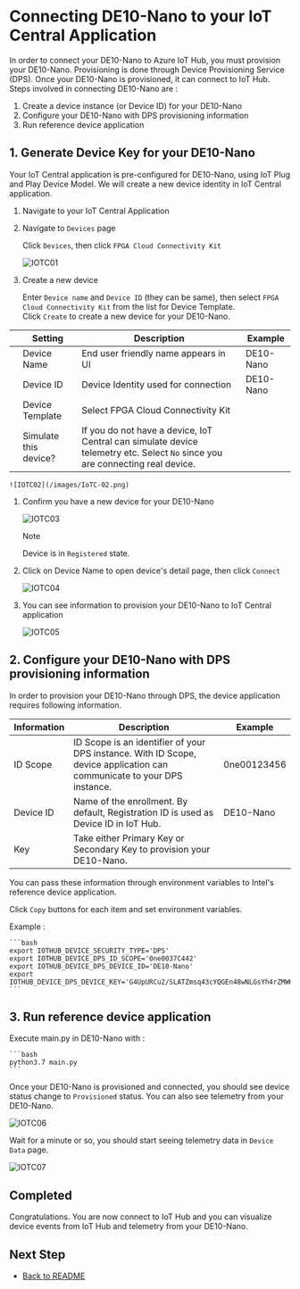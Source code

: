 <!---
date : 9/1/2021
author : Daisuke Nakahara <daisuken@microsoft.com>
reviewer : Berry Tsai <betsai@microsoft.com>; Takehiro Hirai <takehiro.hirai@microsoft.com>
Maintainer : 
title : Provision DE10-Nano to IoT Central for InnovateFPGA
--->

# Connecting DE10-Nano to your IoT Central Application

In order to connect your DE10-Nano to Azure IoT Hub, you must provision your DE10-Nano.  Provisioning is done through Device Provisioning Service (DPS).
Once your DE10-Nano is provisioned, it can connect to IoT Hub.  Steps involved in connecting DE10-Nano are :

1. Create a device instance (or Device ID) for your DE10-Nano
1. Configure your DE10-Nano with DPS provisioning information
1. Run reference device application

## 1. Generate Device Key for your DE10-Nano

Your IoT Central application is pre-configured for DE10-Nano, using IoT Plug and Play Device Model.  We will create a new device identity in IoT Central application.

1. Navigate to your IoT Central Application
1. Navigate to `Devices` page  

    Click `Devices`, then click `FPGA Cloud Connectivity Kit`

    ![IOTC01](/images/IoTC-01.png)

1. Create a new device

    Enter `Device name` and `Device ID` (they can be same), then select `FPGA Cloud Connectivity Kit` from the list for Device Template.  
    Click `Create` to create a new device for your DE10-Nano.

|  | Setting              | Description                                                                                                                    | Example   |
|--|----------------------|--------------------------------------------------------------------------------------------------------------------------------|-----------|
|  | Device Name          | End user friendly name appears in UI                                                                                           | DE10-Nano |
|  | Device ID            | Device Identity used for connection                                                                                            | DE10-Nano |
|  | Device Template      | Select FPGA Cloud Connectivity Kit                                                                                             |           |
|  | Simulate this device? | If you do not have a device, IoT Central can simulate device telemetry etc.  Select `No` since you are connecting real device. |           |

    ![IOTC02](/images/IoTC-02.png)

1. Confirm you have a new device for your DE10-Nano  
  
    ![IOTC03](/images/IoTC-03.png)
  
    > [!NOTE]  
    > Device is in `Registered` state.

1. Click on Device Name to open device's detail page, then click `Connect`  

    ![IOTC04](/images/IoTC-04.png)

1. You can see information to provision your DE10-Nano to IoT Central application  

    ![IOTC05](/images/IoTC-05.png)

## 2. Configure your DE10-Nano with DPS provisioning information

In order to provision your DE10-Nano through DPS, the device application requires following information.

| Information | Description                                                                                                              | Example     |
|-------------|--------------------------------------------------------------------------------------------------------------------------|-------------|
| ID Scope    | ID Scope is an identifier of your DPS instance.  With ID Scope, device application can communicate to your DPS instance. | 0ne00123456 |
| Device ID   | Name of the enrollment.  By default, Registration ID is used as Device ID in IoT Hub.                                    | DE10-Nano   |
| Key         | Take either Primary Key or Secondary Key to provision your DE10-Nano.                                                    |             |

You can pass these information through environment variables to Intel's reference device application.

Click `Copy` buttons for each item and set environment variables.

Example :

    ```bash
    export IOTHUB_DEVICE_SECURITY_TYPE='DPS'
    export IOTHUB_DEVICE_DPS_ID_SCOPE='0ne0037C442'
    export IOTHUB_DEVICE_DPS_DEVICE_ID='DE10-Nano'
    export IOTHUB_DEVICE_DPS_DEVICE_KEY='G4UpURCu2/SLATZmsq43cYQGEn48wNLGsYh4rZMWKwM='
    ```

## 3. Run reference device application

Execute main.py in DE10-Nano with :

    ```bash
    python3.7 main.py
    ```

Once your DE10-Nano is provisioned and connected, you should see device status change to `Provisioned` status.  You can also see telemetry from your DE10-Nano.

![IOTC06](/images/IoTC-06.png)

Wait for a minute or so, you should start seeing telemetry data in `Device Data` page.

![IOTC07](/images/IoTC-07.png)

## Completed

Congratulations.  You are now connect to IoT Hub and you can visualize device events from IoT Hub and telemetry from your DE10-Nano.

## Next Step

- [Back to README](../README.md)
